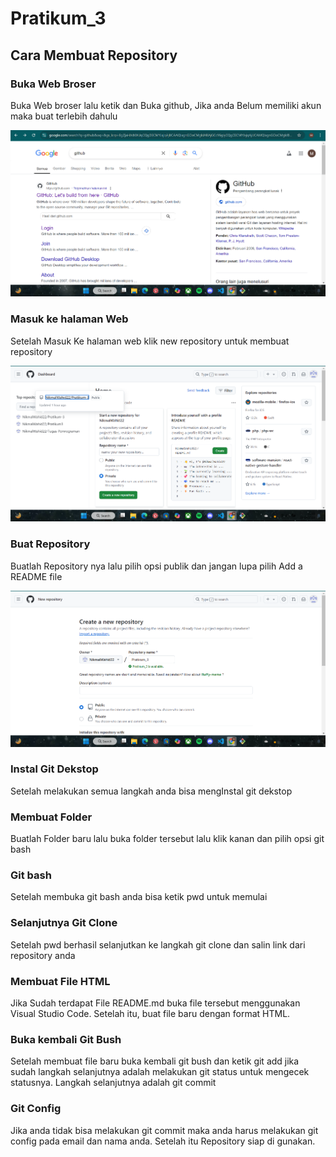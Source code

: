 # Pratikum_3
## Cara Membuat Repository

### Buka Web Broser
Buka Web broser lalu ketik dan Buka github, Jika anda Belum memiliki akun maka buat terlebih dahulu <p>
![Gambar 1](Screenshots/ss1.png)

### Masuk ke halaman Web
Setelah Masuk Ke halaman web klik new repository untuk membuat repository <p>
![Gambar 2](Screenshots/ss2.png)

### Buat Repository
Buatlah Repository nya lalu pilih opsi publik dan jangan lupa pilih Add a README file <p>
![Gambar 3](Screenshots/ss3.png)

### Instal Git Dekstop
Setelah melakukan semua langkah anda bisa mengInstal git dekstop 


### Membuat Folder
Buatlah Folder baru lalu buka folder tersebut lalu klik kanan dan pilih opsi git bash


### Git bash
Setelah membuka git bash anda bisa ketik pwd untuk memulai 


### Selanjutnya Git Clone
Setelah pwd berhasil selanjutkan ke langkah git clone dan salin link dari repository anda


### Membuat File HTML
Jika Sudah terdapat File README.md buka file tersebut menggunakan Visual Studio Code. Setelah itu, buat file baru dengan format HTML. 


### Buka kembali Git Bush
Setelah membuat file baru buka kembali git bush dan ketik git add jika sudah langkah selanjutnya adalah melakukan git status untuk mengecek statusnya. Langkah selanjutnya adalah git commit


### Git Config
Jika anda tidak bisa melakukan git commit maka anda harus melakukan git config pada email dan nama anda. Setelah itu Repository siap di gunakan. 

